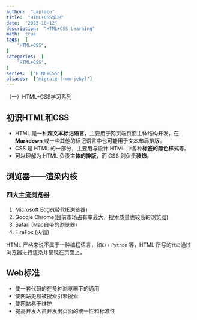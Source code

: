 ```yaml
---
author:  "Laplace" 
title:  "HTML+CSS学习"
date:  "2023-10-12"
description:  "HTML+CSS Learning"
math:  true
tags:  [
    "HTML+CSS",
]
categories:  [
    "HTML+CSS",
]
series:  ["HTML+CSS"]
aliases:  ["migrate-from-jekyl"]
---
```


（一）HTML+CSS学习系列

<!--more-->

##  初识HTML和CSS

+ HTML  是一种**超文本标记语言**，主要用于网页端页面主体结构开发，在  **Markdown** 或一些其他的标记语言中也可能用于文本布局排版。
+ CSS 是 HTML 的一部分，主要用与设计 HTML 中各种**标签的颜色样式**等。
+ 可以理解为 HTML 负责**主体的排版**，而 CSS 则负责**装饰**。

## 浏览器——渲染内核

### 四大主流浏览器

1. Microsoft Edge(替代IE浏览器)
2. Google Chrome(目前市场占有率最大，搜索质量也较高的浏览器)
3. Safari (Mac自带的浏览器)
4. FireFox (火狐) 

HTML 严格来说不属于一种编程语言，如`C++` `Python`  等，HTML 所写的`代码`通过浏览器进行渲染并呈现在页面上。

## Web标准

+ 使一套代码的在多种浏览器下的通用
+ 使网站更易被搜索引擎搜索
+ 使网站易于维护
+ 提高开发人员开发出页面的统一性和标准性

